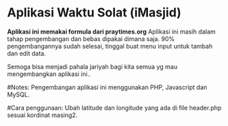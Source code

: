 # Aplikasi Waktu Solat (iMasjid)
<strong>Aplikasi ini memakai formula dari praytimes.org</strong>
Aplikasi ini masih dalam tahap pengembangan dan bebas dipakai dimana saja.
90% pengembangannya sudah selesai, tinggal buat menu input untuk tambah dan edit data.

Semoga bisa menjadi pahala jariyah bagi kita semua yg mau mengembangkan aplikasi ini..

#Notes:
Pengembangan aplikasi ini menggunakan PHP, Javascript dan MySQL.

#Cara penggunaan:
Ubah latitude dan longitude yang ada di file header.php sesuai kordinat masing2.

